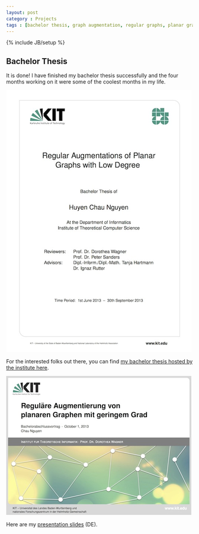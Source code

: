 ```yaml
---
layout: post
category : Projects
tags : [bachelor thesis, graph augmentation, regular graphs, planar graphs]
---
```

{% include JB/setup %}


## Bachelor Thesis
It is done! I have finished my bachelor thesis successfully and the four months working on it were some of the coolest months in my life.

[![Bachelor Thesis](/assets/img/bachelor1.jpg "Regular Augmentations of Planar Graphs with Low Degree")](http://i11www.iti.uni-karlsruhe.de/_media/teaching/theses/ba_chaunguyen.pdf)

For the interested folks out there, you can find [my bachelor thesis hosted by the institute here](http://i11www.iti.uni-karlsruhe.de/_media/teaching/theses/ba_chaunguyen.pdf). 

[![Bachelor Thesis Slides](/assets/img/bachelor2.jpg "Regular Augmentations of Planar Graphs with Low Degree Presentation Slides")](/assets/docs/BachelorThesis_Pres.pdf)

Here are my [presentation slides](/assets/docs/BachelorThesis_Pres.pdf) (DE).